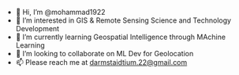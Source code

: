 - 👋 Hi, I’m @mohammad1922
- 👀 I’m interested in GIS & Remote Sensing Science and Technology Development
- 🌱 I’m currently learning Geospatial Intelligence through MAchine Learning
- 💞️ I’m looking to collaborate on ML Dev for Geolocation
- 📫 Please reach me at darmstaidtium.22@gmail.com

<!---
mohammad1922/mohammad1922 is a ✨ special ✨ repository because its `README.md` (this file) appears on your GitHub profile.
You can click the Preview link to take a look at your changes.
--->

